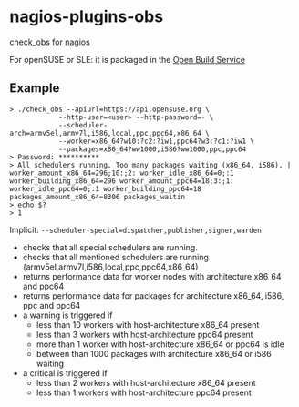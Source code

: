 nagios-plugins-obs
==================

check_obs for nagios

For openSUSE or SLE: it is packaged in the [Open Build Service](https://build.opensuse.org/package/show?package=nagios-plugins-obs&project=server%3Amonitoring)

Example
-------

    > ./check_obs --apiurl=https://api.opensuse.org \
                --http-user=<user> --http-password=- \
                --scheduler-arch=armv5el,armv7l,i586,local,ppc,ppc64,x86_64 \
                --worker=x86_64?w10:?c2:?iw1,ppc64?w3:?c1:?iw1 \
                --packages=x86_64?ww1000,i586?ww1000,ppc,ppc64            
    > Password: **********
    > All schedulers running. Too many packages waiting (x86_64, i586). | worker_amount_x86_64=296;10:;2: worker_idle_x86_64=0;:1 worker_building_x86_64=296 worker_amount_ppc64=18;3:;1: worker_idle_ppc64=0;:1 worker_building_ppc64=18 packages_amount_x86_64=8306 packages_waitin
    > echo $?
    > 1
     
Implicit: `--scheduler-special=dispatcher,publisher,signer,warden`

* checks that all special schedulers are running.
* checks that all mentioned schedulers are running (armv5el,armv7l,i586,local,ppc,ppc64,x86_64)
* returns performance data for worker nodes with architecture x86_64 and ppc64
* returns performance data for packages for architecture x86_64, i586, ppc and ppc64
* a warning is triggered if
  * less than 10 workers with host-architecture x86_64 present
  * less than 3 workers with host-architecture ppc64 present
  * more than 1 worker with host-architecture x86_64 or ppc64 is idle
  * between than 1000 packages with architecture x86_64 or i586 waiting
* a critical is triggered if
  * less than 2 workers with host-architecture x86_64 present
  * less than 1 workers with host-architecture ppc64 present
